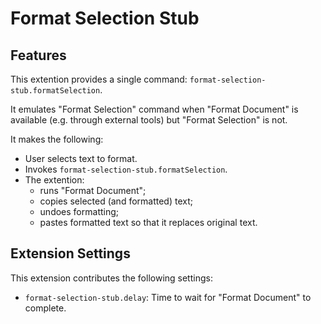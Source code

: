 # Format Selection Stub

## Features

This extention provides a single command: `format-selection-stub.formatSelection`.

It emulates "Format Selection" command when "Format Document" is available
(e.g. through external tools) but "Format Selection" is not.

It makes the following:
* User selects text to format.
* Invokes `format-selection-stub.formatSelection`.
* The extention:
    * runs "Format Document";
    * copies selected (and formatted) text;
    * undoes formatting;
    * pastes formatted text so that it replaces original text.

## Extension Settings

This extension contributes the following settings:

* `format-selection-stub.delay`: Time to wait for "Format Document" to complete.

